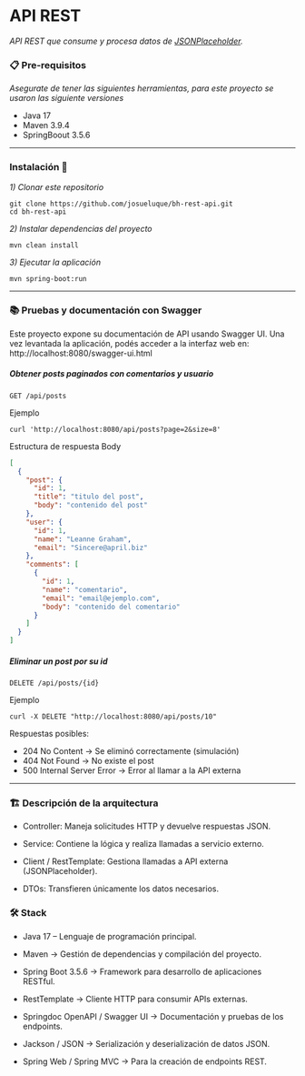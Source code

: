 
# API REST

_API REST que consume y procesa datos de [JSONPlaceholder](https://jsonplaceholder.typicode.com)._

### 📋 Pre-requisitos 

_Asegurate de tener las siguientes herramientas, para este proyecto se usaron las siguiente versiones_

- Java 17 
- Maven 3.9.4
- SpringBoout 3.5.6

----
### Instalación 🔧

_1) Clonar este repositorio_
```
git clone https://github.com/josueluque/bh-rest-api.git
cd bh-rest-api
```
_2) Instalar dependencias del proyecto_
```
mvn clean install
```
_3) Ejecutar la aplicación_
```
mvn spring-boot:run
```
----
### 📚 Pruebas y documentación con Swagger 

Este proyecto expone su documentación de API usando Swagger UI.
Una vez levantada la aplicación, podés acceder a la interfaz web en: http://localhost:8080/swagger-ui.html


##### Obtener posts paginados con comentarios y usuario
```http
GET /api/posts
```

Ejemplo
```
curl 'http://localhost:8080/api/posts?page=2&size=8'
```
Estructura de respuesta Body
```json
[
  {
    "post": {
      "id": 1,
      "title": "titulo del post",
      "body": "contenido del post"
    },
    "user": {
      "id": 1,
      "name": "Leanne Graham",
      "email": "Sincere@april.biz"
    },
    "comments": [
      {
        "id": 1,
        "name": "comentario",
        "email": "email@ejemplo.com",
        "body": "contenido del comentario"
      }
    ]
  }
]
```


##### Eliminar un post por su id

```
DELETE /api/posts/{id}
```
Ejemplo
```
curl -X DELETE "http://localhost:8080/api/posts/10"
```
Respuestas posibles:
- 204 No Content → Se eliminó correctamente (simulación)
- 404 Not Found → No existe el post
- 500 Internal Server Error → Error al llamar a la API externa

----
### 🏗️ Descripción de la arquitectura 
- Controller: Maneja solicitudes HTTP y devuelve respuestas JSON.

- Service: Contiene la lógica y realiza llamadas a servicio externo.

- Client / RestTemplate: Gestiona llamadas a API externa (JSONPlaceholder).

- DTOs: Transfieren únicamente los datos necesarios.

### 🛠️ Stack
- Java 17 – Lenguaje de programación principal.

- Maven → Gestión de dependencias y compilación del proyecto.

- Spring Boot 3.5.6  → Framework para desarrollo de aplicaciones RESTful.

- RestTemplate → Cliente HTTP para consumir APIs externas.

- Springdoc OpenAPI / Swagger UI  → Documentación y pruebas de los endpoints.

- Jackson / JSON → Serialización y deserialización de datos JSON.

- Spring Web / Spring MVC  → Para la creación de endpoints REST.